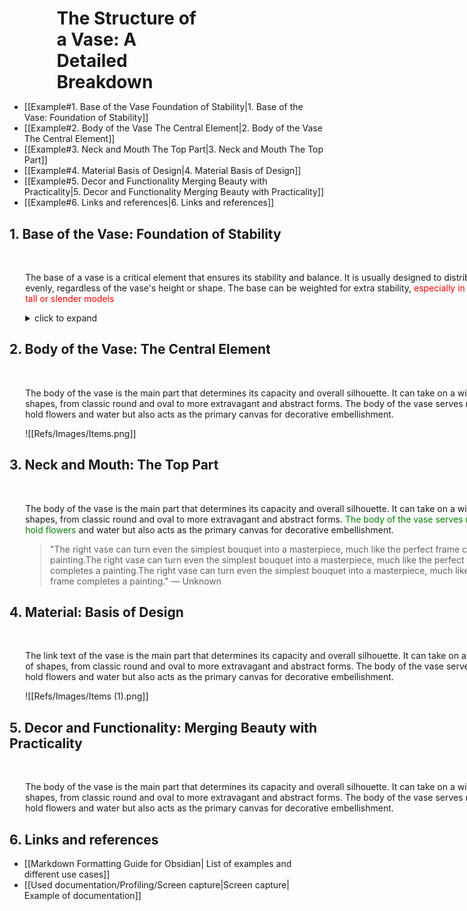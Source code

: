 
# <H1 style="width: 45%; margin: 0 0 0 15% ; ;" > The Structure of a Vase: A Detailed Breakdown </H1>


- [[Example#1. Base of the Vase Foundation of Stability|1. Base of the Vase: Foundation of Stability]]
- [[Example#2. Body of the Vase The Central Element|2. Body of the Vase The Central Element]]
- [[Example#3. Neck and Mouth The Top Part|3. Neck and Mouth The Top Part]]
- [[Example#4. Material Basis of Design|4. Material Basis of Design]]
- [[Example#5. Decor and Functionality Merging Beauty with Practicality|5. Decor and Functionality Merging Beauty with Practicality]]
- [[Example#6. Links and references|6. Links and references]]


<!-----------------------------------------------------------------------   BLOCK 1  ----------------------------------------------------------------------->

## 1. Base of the Vase: Foundation of Stability

<br>
<div style = "width: 800px; margin: 0 0 0 5%;">
    <p> 
        The base of a vase is a critical element that ensures its stability and balance. It is usually designed to distribute weight evenly, regardless of the vase's height or shape. 
        The base can be weighted for extra stability, <font color="red";>especially in the case of tall or slender models</font>
    </p>
<details>
  <summary style="color="pink"">click to expand</summary>
     <p> 
        The base of a vase is a critical element that ensures its stability and balance. It is usually designed to distribute weight evenly, regardless of the vase's height or shape. 
        The base can be weighted for extra stability, <font color="red";>especially in the case of tall or slender models</font>
    </p>
    
```csharp
Console.WriteLine("Hello, World!");
```
</details>
</div>

<!-----------------------------------------------------------------------   BLOCK 2  ----------------------------------------------------------------------->

## 2. Body of the Vase: The Central Element
<br>
<div style="width: 800px; margin: 0 0 0 5%;">
    <p> 
        The body of the vase is the main part that determines its capacity and overall silhouette. It can take on a wide variety of shapes, from classic round and oval to more extravagant 
        and abstract forms. The body of the vase serves not only to hold flowers and water but also acts as the primary canvas for decorative embellishment.
    </p>
</div>

<div style="width: 450px; margin: 0 0 0 5%;">

![[Refs/Images/Items.png]]

</div>

<!-----------------------------------------------------------------------   BLOCK 3  ----------------------------------------------------------------------->

## 3. Neck and Mouth: The Top Part
<br>
<div style="width: 800px; margin: 0 0 0 5%;">
    <p> 
        The body of the vase is the main part that determines its capacity and overall silhouette. It can take on a wide variety of shapes, from classic round and oval to more 
        extravagant and abstract forms. <font color="green">The body of the vase serves not only to hold flowers </font> and water but also acts as the primary canvas for decorative embellishment.
    </p>
</div>

<div style="width: 800px; margin: 0 0 0 5%;">

>  "The right vase can turn even the simplest bouquet into a masterpiece, much like the perfect frame completes a painting.The right vase can turn even the simplest bouquet into a masterpiece, much like the perfect frame completes a painting.The right vase can turn even the simplest bouquet into a masterpiece, much like the perfect frame completes a painting." — Unknown
</div>

<!-----------------------------------------------------------------------   BLOCK 4  ----------------------------------------------------------------------->

## 4. Material: Basis of Design 
<br>
<div style="width: 800px; margin: 0 0 0 5%;">
    <p> 
        The <a> link text</a> of the vase is the main part that determines its capacity and overall silhouette. It can take on a wide variety of shapes, from classic round and oval to more 
        extravagant and abstract forms. The body of the vase serves not only to hold flowers and water but also acts as the primary canvas for decorative embellishment.
    </p>
</div>

<div style="width: 600px; margin: 0 0 0 5%;">

![[Refs/Images/Items (1).png]]

</div>

<!-----------------------------------------------------------------------   BLOCK 5  ----------------------------------------------------------------------->

## 5. Decor and Functionality: Merging Beauty with Practicality
<br>
<div style="width: 800px; margin: 0 0 0 5%;">
    <p> 
        The body of the vase is the main part that determines its capacity and overall silhouette. It can take on a wide variety of shapes, from classic round and oval to more 
        extravagant and abstract forms. The body of the vase serves not only to hold flowers and water but also acts as the primary canvas for decorative embellishment.
    </p>
</div>

## 6. Links and references

- [[Markdown Formatting Guide for Obsidian| List of examples and different use cases]]
- [[Used documentation/Profiling/Screen capture|Screen capture| Example of documentation]]
